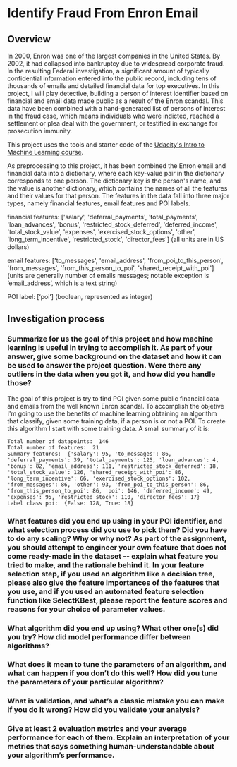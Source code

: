 # Identify Fraud From Enron Email

## Overview

In 2000, Enron was one of the largest companies in the United States. By 2002, it had collapsed into bankruptcy due to widespread corporate fraud. In the resulting Federal investigation, a significant amount of typically confidential information entered into the public record, including tens of thousands of emails and detailed financial data for top executives. In this project, I will play detective, building a person of interest identifier based on financial and email data made public as a result of the Enron scandal. This data have been combined with a hand-generated list of persons of interest in the fraud case, which means individuals who were indicted, reached a settlement or plea deal with the government, or testified in exchange for prosecution immunity.

This project uses the tools and starter code of the [Udacity's Intro to Machine Learning course](https://github.com/udacity/ud120-projects.git).

As preprocessing to this project, it has been combined the Enron email and financial data into a dictionary, where each key-value pair in the dictionary corresponds to one person. The dictionary key is the person's name, and the value is another dictionary, which contains the names of all the features and their values for that person. The features in the data fall into three major types, namely financial features, email features and POI labels.

financial features: ['salary', 'deferral_payments', 'total_payments', 'loan_advances', 'bonus', 'restricted_stock_deferred', 'deferred_income', 'total_stock_value', 'expenses', 'exercised_stock_options', 'other', 'long_term_incentive', 'restricted_stock', 'director_fees'] (all units are in US dollars)

email features: ['to_messages', 'email_address', 'from_poi_to_this_person', 'from_messages', 'from_this_person_to_poi', 'shared_receipt_with_poi'] (units are generally number of emails messages; notable exception is ‘email_address’, which is a text string)

POI label: [‘poi’] (boolean, represented as integer)

## Investigation process

### Summarize for us the goal of this project and how machine learning is useful in trying to accomplish it. As part of your answer, give some background on the dataset and how it can be used to answer the project question. Were there any outliers in the data when you got it, and how did you handle those?

The goal of this project is try to find POI given some public financial data and emails from the well known Enron scandal. To accomplish the objetive I'm going to use the benefits of machine learning obtaining an algorithm that classify, given some training data, if a person is or not a POI. To create this algorithm I start with some training data. A small summary of it is:

```
Total number of datapoints:  146
Total number of features:  21
Summary features:  {'salary': 95, 'to_messages': 86, 'deferral_payments': 39, 'total_payments': 125, 'loan_advances': 4, 'bonus': 82, 'email_address': 111, 'restricted_stock_deferred': 18, 'total_stock_value': 126, 'shared_receipt_with_poi': 86, 'long_term_incentive': 66, 'exercised_stock_options': 102, 'from_messages': 86, 'other': 93, 'from_poi_to_this_person': 86, 'from_this_person_to_poi': 86, 'poi': 146, 'deferred_income': 49, 'expenses': 95, 'restricted_stock': 110, 'director_fees': 17}
Label class poi:  {False: 128, True: 18}
```

### What features did you end up using in your POI identifier, and what selection process did you use to pick them? Did you have to do any scaling? Why or why not? As part of the assignment, you should attempt to engineer your own feature that does not come ready-made in the dataset -- explain what feature you tried to make, and the rationale behind it. In your feature selection step, if you used an algorithm like a decision tree, please also give the feature importances of the features that you use, and if you used an automated feature selection function like SelectKBest, please report the feature scores and reasons for your choice of parameter values.

### What algorithm did you end up using? What other one(s) did you try? How did model performance differ between algorithms?

### What does it mean to tune the parameters of an algorithm, and what can happen if you don’t do this well?  How did you tune the parameters of your particular algorithm?

### What is validation, and what’s a classic mistake you can make if you do it wrong? How did you validate your analysis?

### Give at least 2 evaluation metrics and your average performance for each of them. Explain an interpretation of your metrics that says something human-understandable about your algorithm’s performance.
